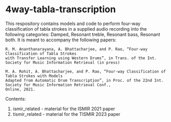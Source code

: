 # 4way-tabla-transcription

This respository contains models and code to perform four-way classification of tabla strokes in a supplied audio recording into the following categories: Damped, Resonant treble, Resonant bass, Resonant both. It is meant to accompany the following papers: 

```
R. M. Ananthanarayana, A. Bhattacharjee, and P. Rao, “Four-way Classification of Tabla Strokes
with Transfer Learning using Western Drums”, in Trans. of the Int. Society for Music Information Retrieval (in press)
```

```
M. A. Rohit, A. Bhattacharjee, and P. Rao, “Four-way Classification of Tabla Strokes with Models
Adapted from Automatic Drum Transcription”, in Proc. of the 22nd Int. Society for Music Information Retrieval Conf.,
Online, 2021.
```

Contents:
1. ismir_related - material for the ISMIR 2021 paper
2. tismir_related - material for the TISMIR 2023 paper
